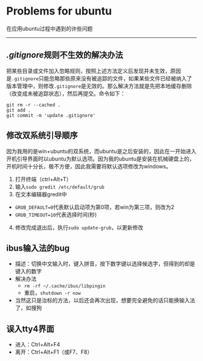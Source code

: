 # Problems for ubuntu

在应用ubuntu过程中遇到的许些问题

***
  
## *.gitignore*规则不生效的解决办法

把某些目录或文件加入忽略规则，按照上述方法定义后发现并未生效，原因是`.gitignore`只能忽略那些原来没有被追踪的文件，如果某些文件已经被纳入了版本管理中，则修改`.gitignore`是无效的。那么解决方法就是先把本地缓存删除（改变成未被追踪状态），然后再提交。命令如下：

    git rm -r --cached .
    git add .
    git commit -m 'update .gitignore'

## 修改双系统引导顺序

因为我用的是win+ubuntu的双系统，而ubuntu是之后安装的，因此在一开始进入开机引导界面时以ubuntu为默认选项。因为我的ubuntu是安装在机械硬盘上的，开机时间十分长，极不方便，因此我需要将默认选项修改为windows。

1. 打开终端（ctrl+Alt+T）
2. 输入`sudo gredit /etc/default/grub`
3. 在文本编辑器gredit中
+ `GRUB_DEFAULT=0`代表默认启动项为第0项，若win为第三项，则改为2
+ `GRUB_TIMEOUT=10`代表选择时间(秒)
4. 修改完成退出后，执行`sudo update-grub`，以更新修改

## ibus输入法的bug

+ 描述：切换中文输入时，键入拼音，按下数字键以选择候选字，但得到的却是键入的数字
+ 解决办法
	+ `rm -rf ~/.cache/ibus/libpingin`
	+ 重启，`shutdown -r now`
+ 当然这只是治标的方法，以后还会再次出现，想要完全避免的话只能换输入法了，如搜狗

## 误入tty4界面

+ 进入：Ctrl+Alt+F4
+ 离开：Ctrl+Alt+F1（或F7、F8）

